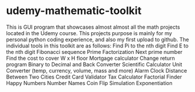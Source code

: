 # udemy-mathematic-toolkit
This is GUI program that showcases almost almost all the math projects located in the Udemy course. This projects purpose is mainly for my personal python coding experience, and also my first upload to github.  The individual tools in this toolkit are as follows:  Find Pi to the nth digit Find E to the nth digit Fibonacci sequence Prime Factorization Next prime number Find the cost to cover W x H floor Mortgage calculator Change return program Binary to Decimal and Back Converter Scientific Calculator Unit Converter (temp, currency, volume, mass and more) Alarm Clock Distance Between Two Cities Credit Card Validator Tax Calculator Factorial Finder Happy Numbers Number Names Coin Flip Simulation Exponentiation
